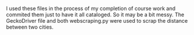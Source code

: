 I used these files in the process of my completion of course work and commited them just to have it all cataloged. So it may be a bit messy.
The GeckoDriver file and both webscraping.py were used to scrap the distance between two cities.
